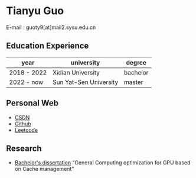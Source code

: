 # Tianyu Guo

E-mail : guoty9[at]mail2.sysu.edu.cn

## Education Experience

| year| university | degree|
| --------- | ----------------- | -------- |
| 2018 - 2022 | Xidian University | bachelor |
|2022 - now| Sun Yat-Sen University| master|

## Personal Web

- [CSDN](https://blog.csdn.net/gtyinstinct)
- [Github](https://github.com/gty111)
- [Leetcode](https://leetcode.cn/u/gtyinstinctx/)

## Research

- [Bachelor's dissertation](doc/bachelor.pdf) “General Computing optimization for GPU based on Cache management”
